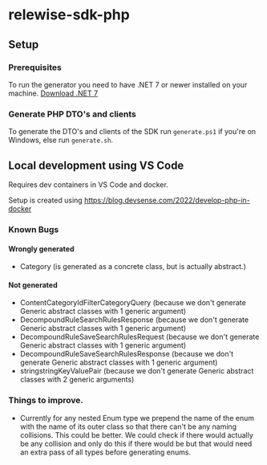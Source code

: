 # relewise-sdk-php

## Setup
### Prerequisites
To run the generator you need to have .NET 7 or newer installed on your machine. [Download .NET 7](https://dotnet.microsoft.com/en-us/download/dotnet/7.0)
### Generate PHP DTO's and clients
To generate the DTO's and clients of the SDK run `generate.ps1` if you're on Windows, else run `generate.sh`.

## Local development using VS Code

Requires dev containers in VS Code and docker.

Setup is created using https://blog.devsense.com/2022/develop-php-in-docker

### Known Bugs
#### Wrongly generated
- Category (is generated as a concrete class, but is actually abstract.)
#### Not generated
- ContentCategoryIdFilterCategoryQuery (because we don't generate Generic abstract classes with 1 generic argument)
- DecompoundRuleSearchRulesResponse (because we don't generate Generic abstract classes with 1 generic argument)
- DecompoundRuleSaveSearchRulesRequest (because we don't generate Generic abstract classes with 1 generic argument)
- DecompoundRuleSaveSearchRulesResponse (because we don't generate Generic abstract classes with 1 generic argument)
- stringstringKeyValuePair (because we don't generate Generic abstract classes with 2 generic arguments)

### Things to improve.
- Currently for any nested Enum type we prepend the name of the enum with the name of its outer class so that there can't be any naming collisions. This could be better. We could check if there would actually be any collision and only do this if there would be but that would need an extra pass of all types before generating enums.